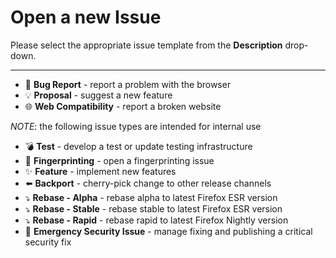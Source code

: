 # Open a new Issue

Please select the appropriate issue template from the **Description** drop-down.

---

- 🐞 **Bug Report** - report a problem with the browser
- 💡 **Proposal** - suggest a new feature
- 🌐 **Web Compatibility** - report a broken website

*NOTE*: the following issue types are intended for internal use

- 💣 **Test** - develop a test or update testing infrastructure
- 👣 **Fingerprinting** - open a fingerprinting issue
- ✨ **Feature** - implement new features
- ⬅️ **Backport** - cherry-pick change to other release channels
- ⤵️ **Rebase - Alpha** - rebase alpha to latest Firefox ESR version
- ⤵️ **Rebase - Stable** - rebase stable to latest Firefox ESR version
- ⤵️ **Rebase - Rapid** - rebase rapid to latest Firefox Nightly version
- 🚨 **Emergency Security Issue** - manage fixing and publishing a critical security fix
